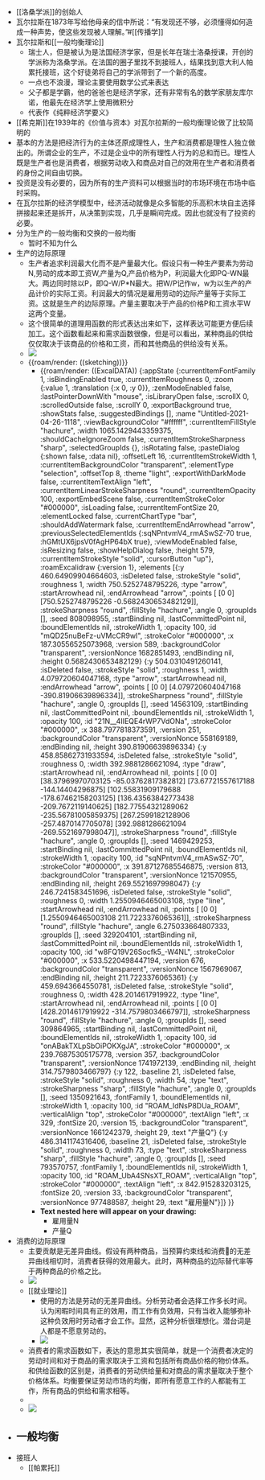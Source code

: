 - [[洛桑学派]]的创始人
- 瓦尔拉斯在1873年写给他母亲的信中所说：“有发现还不够，必须懂得如何造成一种声势，使这些发现被人理解。”#[[传播学]]
- 瓦尔拉斯和[[一般均衡理论]]
    - 瑞士人，但是被认为是法国经济学家，但是长年在瑞士洛桑授课，开创的学派称为洛桑学派。在法国的圈子里找不到接班人，结果找到意大利人帕累托接班，这个好徒弟将自己的学派带到了一个新的高度。
    - 一点也不浪漫，理论主要使用数学公式来表达
    - 父子都是学霸，他的爸爸也是经济学家，还有非常有名的数学家朋友库尔诺，他最先在经济学上使用微积分
    - 代表作《纯粹经济学要义》
- [[希克斯]]在1939年的《价值与资本》对瓦尔拉斯的一般均衡理论做了比较简明的
- 基本的方法是把经济行为的主体还原成理性人，生产和消费都是理性人独立做出的。所谓企业的生产，不过是企业中的所有理性人行为的总和而已。理性人既是生产者也是消费者，根据劳动收入和商品对自己的效用在生产者和消费者的身份之间自由切换。
- 投资是没有必要的，因为所有的生产资料可以根据当时的市场环境在市场中临时采购。
- 在瓦尔拉斯的经济学模型中，经济活动就像是众多智能的乐高积木块自主选择拼接起来还是拆开，从决策到实现，几乎是瞬间完成。因此也就没有了投资的必要。
- 分为生产的一般均衡和交换的一般均衡
    - 暂时不知为什么
- 生产的边际原理
    - 生产者追求利润最大化而不是产量最大化。假设只有一种生产要素为劳动N,劳动的成本即工资W,产量为Q,产品价格为P，利润最大化即PQ-WN最大。两边同时除以P，即Q-W/P*N最大。把W/P记作w，w为以生产的产品计价的实际工资。利润最大的情况是雇用劳动的边际产量等于实际工资。这就是生产的边际原理。产量主要取决于产品的价格P和工资水平W这两个变量。
    - 这个很简单的道理用函数的形式表达出来如下，这样表达可能更方便后续加工。这个函数看起来和需求函数很像，但是可以看出，某种商品的供给仅仅取决于该商品的价格和工资，而和其他商品的供给没有关系。
    - ![](https://firebasestorage.googleapis.com/v0/b/firescript-577a2.appspot.com/o/imgs%2Fapp%2Fxinyiheng%2FnkMk8l_k_z.png?alt=media&token=78566fe1-6744-456c-9b9c-030dcd5c6cb2)
    - {{roam/render: ((sketching))}}
        - {{roam/render: ((ExcalDATA)) {:appState {:currentItemFontFamily 1, :isBindingEnabled true, :currentItemRoughness 0, :zoom {:value 1, :translation {:x 0, :y 0}}, :zenModeEnabled false, :lastPointerDownWith "mouse", :isLibraryOpen false, :scrollX 0, :scrolledOutside false, :scrollY 0, :exportBackground true, :showStats false, :suggestedBindings [], :name "Untitled-2021-04-26-1118", :viewBackgroundColor "#ffffff", :currentItemFillStyle "hachure", :width 1065.1429443359375, :shouldCacheIgnoreZoom false, :currentItemStrokeSharpness "sharp", :selectedGroupIds {}, :isRotating false, :pasteDialog {:shown false, :data nil}, :offsetLeft 16, :currentItemStrokeWidth 1, :currentItemBackgroundColor "transparent", :elementType "selection", :offsetTop 8, :theme "light", :exportWithDarkMode false, :currentItemTextAlign "left", :currentItemLinearStrokeSharpness "round", :currentItemOpacity 100, :exportEmbedScene false, :currentItemStrokeColor "#000000", :isLoading false, :currentItemFontSize 20, :elementLocked false, :currentChartType "bar", :shouldAddWatermark false, :currentItemEndArrowhead "arrow", :previousSelectedElementIds {:sqNPntvmV4_rmASwSZ-70 true, :hGMtUX6jpsV0fAgHP64bX true}, :viewModeEnabled false, :isResizing false, :showHelpDialog false, :height 579, :currentItemStrokeStyle "solid", :cursorButton "up"}, :roamExcalidraw {:version 1}, :elements [{:y 460.64909904664603, :isDeleted false, :strokeStyle "solid", :roughness 1, :width 750.5252748795226, :type "arrow", :startArrowhead nil, :endArrowhead "arrow", :points [ [0 0] [750.5252748795226 -0.5682430653482129]], :strokeSharpness "round", :fillStyle "hachure", :angle 0, :groupIds [], :seed 808098955, :startBinding nil, :lastCommittedPoint nil, :boundElementIds nil, :strokeWidth 1, :opacity 100, :id "mQD25nuBeFz-uVMcCR9wI", :strokeColor "#000000", :x 187.30556525073968, :version 589, :backgroundColor "transparent", :versionNonce 1682851493, :endBinding nil, :height 0.5682430653482129} {:y 504.0310491260141, :isDeleted false, :strokeStyle "solid", :roughness 1, :width 4.079720604047168, :type "arrow", :startArrowhead nil, :endArrowhead "arrow", :points [ [0 0] [4.079720604047168 -390.81906639896334]], :strokeSharpness "round", :fillStyle "hachure", :angle 0, :groupIds [], :seed 14563109, :startBinding nil, :lastCommittedPoint nil, :boundElementIds nil, :strokeWidth 1, :opacity 100, :id "21N__4IIEQE4rWP7VdONa", :strokeColor "#000000", :x 388.7977818373591, :version 251, :backgroundColor "transparent", :versionNonce 558169189, :endBinding nil, :height 390.81906639896334} {:y 458.85862731933594, :isDeleted false, :strokeStyle "solid", :roughness 0, :width 392.9881286621094, :type "draw", :startArrowhead nil, :endArrowhead nil, :points [ [0 0] [38.37969970703125 -85.03762817382812] [73.67721557617188 -144.14404296875] [102.55831909179688 -178.67462158203125] [136.43563842773438 -209.7672119140625] [182.77554321289062 -235.56781005859375] [267.2599182128906 -257.4870147705078] [392.9881286621094 -269.5521697998047]], :strokeSharpness "round", :fillStyle "hachure", :angle 0, :groupIds [], :seed 1469429253, :startBinding nil, :lastCommittedPoint nil, :boundElementIds nil, :strokeWidth 1, :opacity 100, :id "sqNPntvmV4_rmASwSZ-70", :strokeColor "#000000", :x 391.87127685546875, :version 813, :backgroundColor "transparent", :versionNonce 121570955, :endBinding nil, :height 269.5521697998047} {:y 246.7241583451696, :isDeleted false, :strokeStyle "solid", :roughness 0, :width 1.2550946465003108, :type "line", :startArrowhead nil, :endArrowhead nil, :points [ [0 0] [1.2550946465003108 211.7223376065361]], :strokeSharpness "round", :fillStyle "hachure", :angle 6.275033664807333, :groupIds [], :seed 329204101, :startBinding nil, :lastCommittedPoint nil, :boundElementIds nil, :strokeWidth 1, :opacity 100, :id "w8FQ19V26Socfk5_-W4NL", :strokeColor "#000000", :x 533.5220498447194, :version 676, :backgroundColor "transparent", :versionNonce 1567969067, :endBinding nil, :height 211.7223376065361} {:y 459.6943664550781, :isDeleted false, :strokeStyle "solid", :roughness 0, :width 428.2014617919922, :type "line", :startArrowhead nil, :endArrowhead nil, :points [ [0 0] [428.2014617919922 -314.7579803466797]], :strokeSharpness "round", :fillStyle "hachure", :angle 0, :groupIds [], :seed 309864965, :startBinding nil, :lastCommittedPoint nil, :boundElementIds nil, :strokeWidth 1, :opacity 100, :id "onABakTXLpSbOiPOKXgJA", :strokeColor "#000000", :x 239.76875305175778, :version 357, :backgroundColor "transparent", :versionNonce 1741972139, :endBinding nil, :height 314.7579803466797} {:y 122, :baseline 21, :isDeleted false, :strokeStyle "solid", :roughness 0, :width 54, :type "text", :strokeSharpness "sharp", :fillStyle "hachure", :angle 0, :groupIds [], :seed 1350921643, :fontFamily 1, :boundElementIds nil, :strokeWidth 1, :opacity 100, :id "ROAM_IdNsP8DUa_ROAM", :verticalAlign "top", :strokeColor "#000000", :textAlign "left", :x 329, :fontSize 20, :version 15, :backgroundColor "transparent", :versionNonce 1661242379, :height 29, :text "产量Q"} {:y 486.3141174316406, :baseline 21, :isDeleted false, :strokeStyle "solid", :roughness 0, :width 73, :type "text", :strokeSharpness "sharp", :fillStyle "hachure", :angle 0, :groupIds [], :seed 793570757, :fontFamily 1, :boundElementIds nil, :strokeWidth 1, :opacity 100, :id "ROAM_UbA4SNsXT_ROAM", :verticalAlign "top", :strokeColor "#000000", :textAlign "left", :x 842.915283203125, :fontSize 20, :version 33, :backgroundColor "transparent", :versionNonce 977488587, :height 29, :text "雇用量N"}]} }}
        - **Text nested here will appear on your drawing:**
            - 雇用量N
            - 产量Q
- 消费的边际原理 
    - 主要贡献是无差异曲线。假设有两种商品，当预算约束线和消费的无差异曲线相切时，消费者获得的效用最大。此时，两种商品的边际替代率等于两种商品的价格之比。
    - ![](https://firebasestorage.googleapis.com/v0/b/firescript-577a2.appspot.com/o/imgs%2Fapp%2Fxinyiheng%2FkXQLFpKDW_.png?alt=media&token=73792d18-1cb0-4ce0-8262-6da7c1df7ea9)
    - [[就业理论]]
        - 使用的方法是劳动的无差异曲线。分析劳动者会选择工作多长时间。认为闲暇时间具有正的效用，而工作有负效用，只有当收入能够弥补这种负效用时劳动者才会工作。显然，这种分析很理想化。潜台词是人都是不愿意劳动的。
        - ![](https://firebasestorage.googleapis.com/v0/b/firescript-577a2.appspot.com/o/imgs%2Fapp%2Fxinyiheng%2FQr3tNwvJxz.png?alt=media&token=42ecf928-0658-4ec4-bc98-e01eaec2a2d3)
    - 消费者的需求函数如下，表达的意思其实很简单，就是一个消费者决定的劳动时间和对于商品的需求取决于工资和包括所有商品价格的物价体系。和供给函数的区别是，消费者的劳动供给量和对商品的需求量取决于整个价格体系。均衡要保证劳动市场的均衡，即所有愿意工作的人都能有工作，所有商品的供给和需求相等。
    - 
    - ![](https://firebasestorage.googleapis.com/v0/b/firescript-577a2.appspot.com/o/imgs%2Fapp%2Fxinyiheng%2F-Pk_U5B4QU.png?alt=media&token=491d0ee3-0afc-4e7b-833a-fb7d48df7c1e)
- 一般均衡
    - 
- 接班人
    - [[帕累托]]
